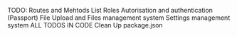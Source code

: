 TODO: 
Routes and Mehtods List
Roles
Autorisation and authentication (Passport)
File Upload and Files management system
Settings management system
ALL TODOS IN CODE
Clean Up package.json